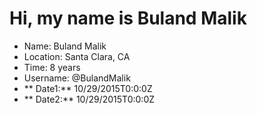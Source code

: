 # Hi, my name is Buland Malik

* Name: Buland Malik
* Location: Santa Clara, CA
* Time: 8 years
* Username: @BulandMalik
* ** Date1:** 10/29/2015T0:0:0Z
* ** Date2:** 10/29/2015T0:0:0Z
